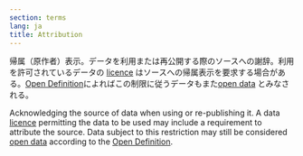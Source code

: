 ```yaml
---
section: terms
lang: ja
title: Attribution 
---
```

帰属（原作者）表示。データを利用または再公開する際のソースへの謝辞。利用を許可されているデータの [licence](/glossary/ja/terms/licence/) はソースへの帰属表示を要求する場合がある。[Open Definition](/glossary/ja/terms/open-definition/)によればこの制限に従うデータもまた[open data](/glossary/ja/terms/open-data/) とみなされる。

Acknowledging the source of data when using or re-publishing it. A data [licence](/glossary/en/terms/licence/) permitting the data to be used may include a requirement to attribute the source. Data subject to this restriction may still be considered [open data](/glossary/en/terms/open-data/) according to the [Open Definition](/glossary/en/terms/open-definition/).
